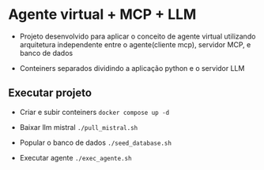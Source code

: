 # Agente virtual + MCP + LLM

- Projeto desenvolvido para aplicar o conceito de agente virtual utilizando arquitetura independente entre o agente(cliente mcp), servidor MCP, e banco de dados

- Conteiners separados dividindo a aplicação python e o servidor LLM

## Executar projeto

- Criar e subir conteiners
```docker compose up -d```

- Baixar llm mistral
```./pull_mistral.sh```

- Popular o banco de dados
```./seed_database.sh```

- Executar agente
```./exec_agente.sh```
